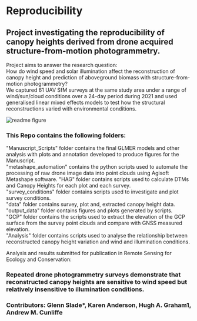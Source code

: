 # Reproducibility
## Project investigating the reproducibility of canopy heights derived from drone acquired structure-from-motion photogrammetry.
Project aims to answer the research question:  
How do wind speed and solar illumination affect the reconstruction of canopy height and prediction of aboveground biomass with structure-from-motion photogrammetry?    
We captured 61 UAV SfM surveys at the same study area under a range of wind/sun/cloud conditions over a 24-day period during 2021 and used generalised linear mixed effects models to test how the structural reconstructions varied with environmental conditions. 

![readme figure](https://github.com/TESS-Laboratory/Reproducibility/assets/71012708/787487fa-9f22-4b8e-bdf0-002d7b14a067)

### This Repo contains the following folders:  
"Manuscript_Scripts" folder contains the final GLMER models and other analysis with plots and annotation developed to produce figures for the Manuscript.  
"metashape_automation" contains the python scripts used to automate the processing of raw drone image data into point clouds using  Agisoft Metashape software. 
"HAG" folder contains scripts used to calculate DTMs and Canopy Heights for each plot and each survey.  
"survey_conditions" folder contains scripts used to investigate and plot survey conditions.    
"data" folder contains survey, plot and, extracted canopy height data.  
"output_data" folder contains figures and plots generated by scripts.    
"GCP" folder contains the scripts used to extract the elevation of the GCP surface from the survey point clouds and compare with GNSS measured elevation.  
"Analysis" folder contains scripts used to analyse the relationship between reconstructed canopy height variation and wind and illumination conditions.  

Analysis and results submitted for publication in Remote Sensing for Ecology and Conservation:    
### Repeated drone photogrammetry surveys demonstrate that reconstructed canopy heights are sensitive to wind speed but relatively insensitive to illumination conditions.  
### Contributors: Glenn Slade*, Karen Anderson, Hugh A. Graham1, Andrew M. Cunliffe  


